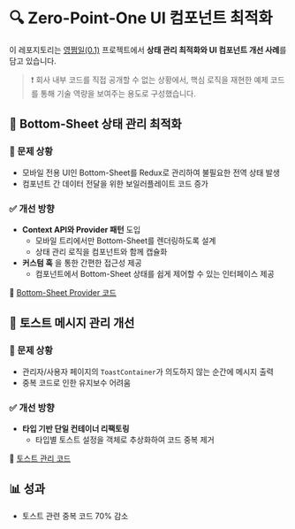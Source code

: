 # 🔍 Zero-Point-One UI 컴포넌트 최적화

이 레포지토리는 [영쩜일(0.1)](https://0zzum1.com/) 프로젝트에서 **상태 관리 최적화와 UI 컴포넌트 개선 사례**를 담고 있습니다.

> ❗ 회사 내부 코드를 직접 공개할 수 없는 상황에서, 핵심 로직을 재현한 예제 코드를 통해 기술 역량을 보여주는 용도로 구성했습니다.

## 📱 Bottom-Sheet 상태 관리 최적화

### 🤯 문제 상황

- 모바일 전용 UI인 Bottom-Sheet를 Redux로 관리하여 불필요한 전역 상태 발생
- 컴포넌트 간 데이터 전달을 위한 보일러플레이트 코드 증가

### ✅ 개선 방향

- **Context API와 Provider 패턴** 도입
  - 모바일 트리에서만 Bottom-Sheet를 렌더링하도록 설계
  - 상태 관리 로직을 컴포넌트와 함께 캡슐화
- **커스텀 훅** 을 통한 간편한 접근성 제공
  - 컴포넌트에서 Bottom-Sheet 상태를 쉽게 제어할 수 있는 인터페이스 제공

📄 [Bottom-Sheet Provider 코드](./src/bottom-sheet.example.tsx)

## 🔄 토스트 메시지 관리 개선

### 🤯 문제 상황

- 관리자/사용자 페이지의 `ToastContainer`가 의도하지 않는 순간에 메시지 출력
- 중복 코드로 인한 유지보수 어려움

### ✅ 개선 방향

- **타입 기반 단일 컨테이너 리팩토링**
  - 타입별 토스트 설정을 객체로 추상화하여 코드 중복 제거

📄 [토스트 관리 코드](./src/toast.example.ts)

## 📊 성과

- 토스트 관련 중복 코드 70% 감소
